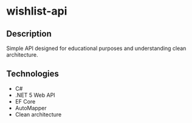 # wishlist-api

## Description
Simple API designed for educational purposes and understanding clean architecture.

## Technologies
- C#
- .NET 5 Web API
- EF Core 
- AutoMapper
- Clean architecture
